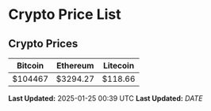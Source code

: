 # Crypto Price List

## Crypto Prices
| Bitcoin | Ethereum | Litecoin |
| ------- | -------- | -------- |
| $104467 | $3294.27 | $118.66 |
**Last Updated:** 2025-01-25 00:39 UTC
**Last Updated:** $DATE$
